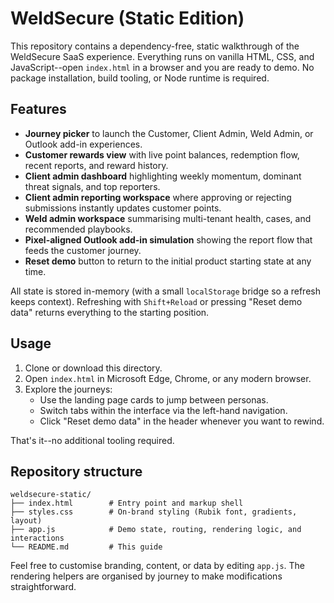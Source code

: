 # WeldSecure (Static Edition)

This repository contains a dependency-free, static walkthrough of the WeldSecure SaaS experience. Everything runs on vanilla HTML, CSS, and JavaScript--open `index.html` in a browser and you are ready to demo. No package installation, build tooling, or Node runtime is required.

## Features
- **Journey picker** to launch the Customer, Client Admin, Weld Admin, or Outlook add-in experiences.
- **Customer rewards view** with live point balances, redemption flow, recent reports, and reward history.
- **Client admin dashboard** highlighting weekly momentum, dominant threat signals, and top reporters.
- **Client admin reporting workspace** where approving or rejecting submissions instantly updates customer points.
- **Weld admin workspace** summarising multi-tenant health, cases, and recommended playbooks.
- **Pixel-aligned Outlook add-in simulation** showing the report flow that feeds the customer journey.
- **Reset demo** button to return to the initial product starting state at any time.

All state is stored in-memory (with a small `localStorage` bridge so a refresh keeps context). Refreshing with `Shift+Reload` or pressing "Reset demo data" returns everything to the starting position.

## Usage
1. Clone or download this directory.
2. Open `index.html` in Microsoft Edge, Chrome, or any modern browser.
3. Explore the journeys:
   - Use the landing page cards to jump between personas.
   - Switch tabs within the interface via the left-hand navigation.
   - Click "Reset demo data" in the header whenever you want to rewind.

That's it--no additional tooling required.

## Repository structure
```
weldsecure-static/
├── index.html        # Entry point and markup shell
├── styles.css        # On-brand styling (Rubik font, gradients, layout)
├── app.js            # Demo state, routing, rendering logic, and interactions
└── README.md         # This guide
```

Feel free to customise branding, content, or data by editing `app.js`. The rendering helpers are organised by journey to make modifications straightforward.
